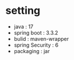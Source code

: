 
# setting
- java  : 17
- spring boot : 3.3.2
- bulid : maven-wrapper
- spring Security : 6
- packaging : jar
